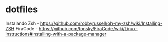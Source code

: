 # dotfiles

Instalando Zsh - https://github.com/robbyrussell/oh-my-zsh/wiki/Installing-ZSH
FiraCode - https://github.com/tonsky/FiraCode/wiki/Linux-instructions#installing-with-a-package-manager


